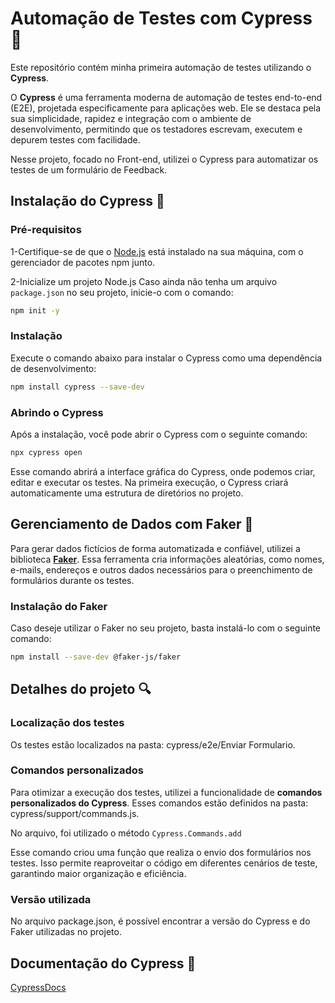 # Automação de Testes com Cypress 🤖

Este repositório contém minha primeira automação de testes utilizando o **Cypress**. 

O **Cypress** é uma ferramenta moderna de automação de testes end-to-end (E2E), projetada especificamente para aplicações web. Ele se destaca pela sua simplicidade, rapidez e integração com o ambiente de desenvolvimento, permitindo que os testadores escrevam, executem e depurem testes com facilidade.  

Nesse projeto, focado no Front-end, utilizei o Cypress para automatizar os testes de um formulário de Feedback.

## Instalação do Cypress 🔧

### **Pré-requisitos**

1-Certifique-se de que o [Node.js](https://nodejs.org/) está instalado na sua máquina, com o gerenciador de pacotes npm junto.

2-Inicialize um projeto Node.js
Caso ainda não tenha um arquivo `package.json` no seu projeto, inicie-o com o comando:

```bash
npm init -y
```
### **Instalação**
Execute o comando abaixo para instalar o Cypress como uma dependência de desenvolvimento:
```bash
npm install cypress --save-dev
```
### **Abrindo o Cypress**
Após a instalação, você pode abrir o Cypress com o seguinte comando:
```bash
npx cypress open
```
Esse comando abrirá a interface gráfica do Cypress, onde podemos criar, editar e executar os testes. Na primeira execução, o Cypress criará automaticamente uma estrutura de diretórios no projeto.

## Gerenciamento de Dados com Faker 🐼

Para gerar dados fictícios de forma automatizada e confiável, utilizei a biblioteca [**Faker**](https://www.npmjs.com/package/@faker-js/faker). Essa ferramenta cria informações aleatórias, como nomes, e-mails, endereços e outros dados necessários para o preenchimento de formulários durante os testes.  

### Instalação do Faker
Caso deseje utilizar o Faker no seu projeto, basta instalá-lo com o seguinte comando:  

```bash
npm install --save-dev @faker-js/faker
```
## Detalhes do projeto 🔍

### Localização dos testes
Os testes estão localizados na pasta: cypress/e2e/Enviar Formulario.

### Comandos personalizados
Para otimizar a execução dos testes, utilizei a funcionalidade de **comandos personalizados do Cypress**. Esses comandos estão definidos na pasta: cypress/support/commands.js.

No arquivo, foi utilizado o método `Cypress.Commands.add`

Esse comando criou uma função que realiza o envio dos formulários nos testes. Isso permite reaproveitar o código em diferentes cenários de teste, garantindo maior organização e eficiência.

### Versão utilizada
No arquivo package.json, é possível encontrar a versão do Cypress e do Faker utilizadas no projeto. 

## Documentação do Cypress 📃
[CypressDocs](https://docs.cypress.io/app/get-started/why-cypress)

